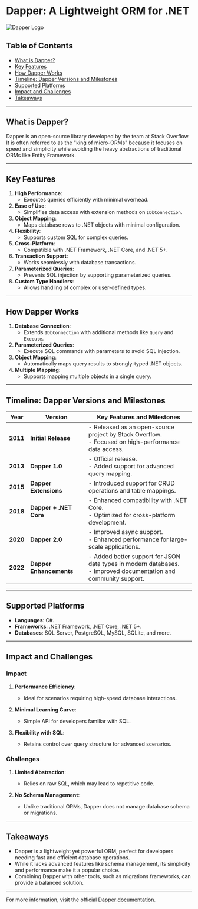 # Dapper: A Lightweight ORM for .NET

![Dapper Logo](https://dapper-tutorial.net/images/logo.png)

## Table of Contents

- [What is Dapper?](#what-is-dapper)
- [Key Features](#key-features)
- [How Dapper Works](#how-dapper-works)
- [Timeline: Dapper Versions and Milestones](#timeline-dapper-versions-and-milestones)
- [Supported Platforms](#supported-platforms)
- [Impact and Challenges](#impact-and-challenges)
- [Takeaways](#takeaways)

---

## What is Dapper?

Dapper is an open-source library developed by the team at Stack Overflow. It is often referred to as the "king of micro-ORMs" because it focuses on speed and simplicity while avoiding the heavy abstractions of traditional ORMs like Entity Framework.

---

## Key Features

1. **High Performance**:  
   - Executes queries efficiently with minimal overhead.
2. **Ease of Use**:  
   - Simplifies data access with extension methods on `IDbConnection`.
3. **Object Mapping**:  
   - Maps database rows to .NET objects with minimal configuration.
4. **Flexibility**:  
   - Supports custom SQL for complex queries.
5. **Cross-Platform**:  
   - Compatible with .NET Framework, .NET Core, and .NET 5+.
6. **Transaction Support**:  
   - Works seamlessly with database transactions.
7. **Parameterized Queries**:  
   - Prevents SQL injection by supporting parameterized queries.
8. **Custom Type Handlers**:  
   - Allows handling of complex or user-defined types.

---

## How Dapper Works

1. **Database Connection**:  
   - Extends `IDbConnection` with additional methods like `Query` and `Execute`.
2. **Parameterized Queries**:  
   - Execute SQL commands with parameters to avoid SQL injection.
3. **Object Mapping**:  
   - Automatically maps query results to strongly-typed .NET objects.
4. **Multiple Mapping**:  
   - Supports mapping multiple objects in a single query.

---

## Timeline: Dapper Versions and Milestones

| **Year** | **Version**              | **Key Features and Milestones**                                  |
|----------|--------------------------|------------------------------------------------------------------|
| **2011** | **Initial Release**      | - Released as an open-source project by Stack Overflow.<br>- Focused on high-performance data access. |
| **2013** | **Dapper 1.0**           | - Official release.<br>- Added support for advanced query mapping. |
| **2015** | **Dapper Extensions**    | - Introduced support for CRUD operations and table mappings.     |
| **2018** | **Dapper + .NET Core**   | - Enhanced compatibility with .NET Core.<br>- Optimized for cross-platform development. |
| **2020** | **Dapper 2.0**           | - Improved async support.<br>- Enhanced performance for large-scale applications. |
| **2022** | **Dapper Enhancements**  | - Added better support for JSON data types in modern databases.<br>- Improved documentation and community support. |

---

## Supported Platforms

- **Languages**: C#.
- **Frameworks**: .NET Framework, .NET Core, .NET 5+.
- **Databases**: SQL Server, PostgreSQL, MySQL, SQLite, and more.

---

## Impact and Challenges

### **Impact**

1. **Performance Efficiency**:  
   - Ideal for scenarios requiring high-speed database interactions.
   
2. **Minimal Learning Curve**:  
   - Simple API for developers familiar with SQL.

3. **Flexibility with SQL**:  
   - Retains control over query structure for advanced scenarios.

### **Challenges**

1. **Limited Abstraction**:  
   - Relies on raw SQL, which may lead to repetitive code.
   
2. **No Schema Management**:  
   - Unlike traditional ORMs, Dapper does not manage database schema or migrations.

---

## Takeaways

- Dapper is a lightweight yet powerful ORM, perfect for developers needing fast and efficient database operations.
- While it lacks advanced features like schema management, its simplicity and performance make it a popular choice.
- Combining Dapper with other tools, such as migrations frameworks, can provide a balanced solution.

---

For more information, visit the official [Dapper documentation](https://dapper-tutorial.net/).
